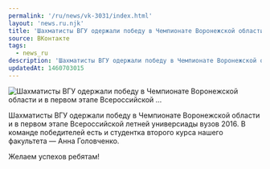 ```yaml
---
permalink: '/ru/news/vk-3031/index.html'
layout: 'news.ru.njk'
title: 'Шахматисты ВГУ одержали победу в Чемпионате Воронежской области и в первом этапе Всероссийской …'
source: ВКонтакте
tags:
  - news_ru
description: 'Шахматисты ВГУ одержали победу в Чемпионате Воронежской области и в первом этапе Всероссийской …'
updatedAt: 1460703015
---
```

![Шахматисты ВГУ одержали победу в Чемпионате Воронежской области и в первом этапе Всероссийской …](https://sun9-58.userapi.com/impf/c636529/v636529855/dd8/VYX-C6qKnVo.jpg?size=800x533&quality=96&proxy=1&sign=db7508d3cd1c9675a141a6a3a85a26e9&c_uniq_tag=QKAOQLF8OwjTj64VznA5Wn02HrWj8HYJOOx5avwVw7s&type=album)

Шахматисты ВГУ одержали победу в Чемпионате Воронежской области и в первом этапе Всероссийской летней универсиады вузов 2016. В команде победителей есть и студентка второго курса нашего факультета — Анна Головченко.

Желаем успехов ребятам!
